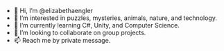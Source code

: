- 👋 Hi, I’m @elizabethaengler
- 👀 I’m interested in puzzles, mysteries, animals, nature, and technology.
- 🌱 I’m currently learning C#, Unity, and Computer Science.
- 💞️ I’m looking to collaborate on group projects.
- 📫 Reach me by private message.
